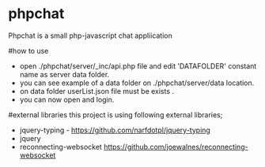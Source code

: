 # phpchat
Phpchat is a small php-javascript chat appliication 

#how to use
* open ./phpchat/server/_inc/api.php file and edit 'DATAFOLDER' constant name as server data folder.
* you can see example of a data folder on ./phpchat/server/data location.
* on data folder userList.json file must be exists .
* you can now open and login.

#external libraries
this project is using following external libraries;

* jquery-typing - https://github.com/narfdotpl/jquery-typing
* jquery
* reconnecting-websocket https://github.com/joewalnes/reconnecting-websocket

